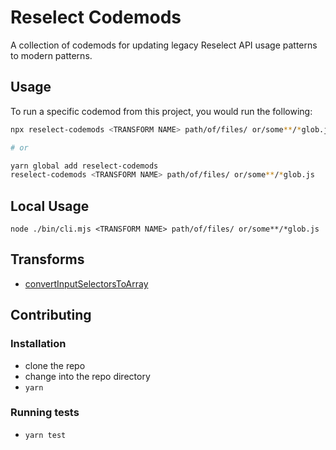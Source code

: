 # Reselect Codemods

A collection of codemods for updating legacy Reselect API usage patterns to modern patterns.

## Usage

To run a specific codemod from this project, you would run the following:

```bash
npx reselect-codemods <TRANSFORM NAME> path/of/files/ or/some**/*glob.js

# or

yarn global add reselect-codemods
reselect-codemods <TRANSFORM NAME> path/of/files/ or/some**/*glob.js
```

## Local Usage

```
node ./bin/cli.mjs <TRANSFORM NAME> path/of/files/ or/some**/*glob.js
```

## Transforms

<!--TRANSFORMS_START-->

- [convertInputSelectorsToArray](transforms/convertInputSelectorsToArray/README.md)

<!--TRANSFORMS_END-->

## Contributing

### Installation

- clone the repo
- change into the repo directory
- `yarn`

### Running tests

- `yarn test`
